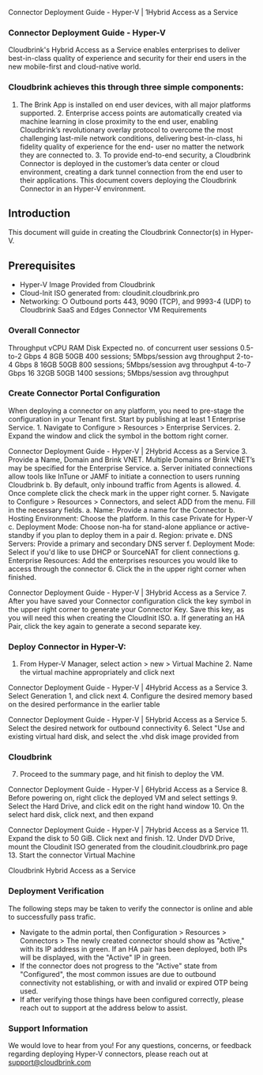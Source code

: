 Connector Deployment Guide - Hyper-V | 1Hybrid Access as a Service

### Connector Deployment Guide - Hyper-V

Cloudbrink's Hybrid Access as a Service enables enterprises to deliver best-in-class quality of experience and security for their end users in the new mobile-first and cloud-native world.

### Cloudbrink achieves this through three simple components:

1. The Brink App is installed on end user devices, with all major platforms supported. 2. Enterprise access points are automatically created via machine learning in close proximity to the end user, enabling Cloudbrink’s revolutionary overlay protocol to overcome the most challenging last-mile network conditions, delivering best-in-class, hi fidelity quality of experience for the end- user no matter the network they are connected to. 3. To provide end-to-end security, a Cloudbrink Connector is deployed in the customer’s data center or cloud environment, creating a dark tunnel connection from the end user to their applications. This document covers deploying the Cloudbrink Connector in an Hyper-V environment.

## Introduction

This document will guide in creating the Cloudbrink Connector(s) in Hyper-V.

## Prerequisites

- Hyper-V Image Provided from Cloudbrink
- Cloud-Init ISO generated from: cloudinit.cloudbrink.pro
- Networking:
○ Outbound ports 443, 9090 (TCP), and 9993-4 (UDP) to Cloudbrink SaaS and Edges Connector VM Requirements

### Overall Connector

Throughput vCPU RAM Disk Expected no. of concurrent user sessions 0.5-to-2 Gbps 4 8GB 50GB 400 sessions; 5Mbps/session avg throughput 2-to-4 Gbps 8 16GB 50GB 800 sessions; 5Mbps/session avg throughput 4-to-7 Gbps 16 32GB 50GB 1400 sessions; 5Mbps/session avg throughput

### Create Connector Portal Configuration

When deploying a connector on any platform, you need to pre-stage the configuration in your Tenant first. Start by publishing at least 1 Enterprise Service. 1. Navigate to Configure > Resources > Enterprise Services. 2. Expand the window and click the symbol in the bottom right corner.

Connector Deployment Guide - Hyper-V | 2Hybrid Access as a Service 3. Provide a Name, Domain and Brink VNET. Multiple Domains or Brink VNET’s may be specified for the Enterprise Service. a. Server initiated connections allow tools like InTune or JAMF to initiate a connection to users running Cloudbrink b. By default, only inbound traffic from Agents is allowed. 4. Once complete click the check mark in the upper right corner. 5. Navigate to Configure > Resources > Connectors, and select ADD from the menu. Fill in the necessary fields. a. Name: Provide a name for the Connector b. Hosting Environment: Choose the platform. In this case Private for Hyper-V c. Deployment Mode: Choose non-ha for stand-alone appliance or active-standby if you plan to deploy them in a pair d. Region: private e. DNS Servers: Provide a primary and secondary DNS server f. Deployment Mode: Select if you'd like to use DHCP or SourceNAT for client connections g. Enterprise Resources: Add the enterprises resources you would like to access through the connector 6. Click the in the upper right corner when finished.

Connector Deployment Guide - Hyper-V | 3Hybrid Access as a Service 7. After you have saved your Connector configuration click the key symbol in the upper right corner to generate your Connector Key. Save this key, as you will need this when creating the CloudInit ISO. a. If generating an HA Pair, click the key again to generate a second separate key.

### Deploy Connector in Hyper-V:

1. From Hyper-V Manager, select action > new > Virtual Machine 2. Name the virtual machine appropriately and click next

Connector Deployment Guide - Hyper-V | 4Hybrid Access as a Service 3. Select Generation 1, and click next 4. Configure the desired memory based on the desired performance in the earlier table

Connector Deployment Guide - Hyper-V | 5Hybrid Access as a Service 5. Select the desired network for outbound connectivity 6. Select "Use and existing virtual hard disk, and select the .vhd disk image provided from

### Cloudbrink

7. Proceed to the summary page, and hit finish to deploy the VM.

Connector Deployment Guide - Hyper-V | 6Hybrid Access as a Service 8. Before powering on, right click the deployed VM and select settings 9. Select the Hard Drive, and click edit on the right hand window 10. On the select hard disk, click next, and then expand

Connector Deployment Guide - Hyper-V | 7Hybrid Access as a Service 11. Expand the disk to 50 GiB. Click next and finish. 12. Under DVD Drive, mount the Cloudinit ISO generated from the cloudinit.cloudbrink.pro page 13. Start the connector Virtual Machine

Cloudbrink Hybrid Access as a Service

### Deployment Verification

The following steps may be taken to verify the connector is online and able to successfully pass trafic.
- Navigate to the admin portal, then Configuration > Resources > Connectors > The newly
created connector should show as "Active," with its IP address in green. If an HA pair has been deployed, both IPs will be displayed, with the "Active" IP in green.
- If the connector does not progress to the "Active" state from "Configured", the most common
issues are due to outbound connectivity not establishing, or with and invalid or expired OTP being used.
- If after verifying those things have been configured correctly, please reach out to support at the
address below to assist.

### Support Information

We would love to hear from you! For any questions, concerns, or feedback regarding deploying Hyper-V connectors, please reach out at support@cloudbrink.com